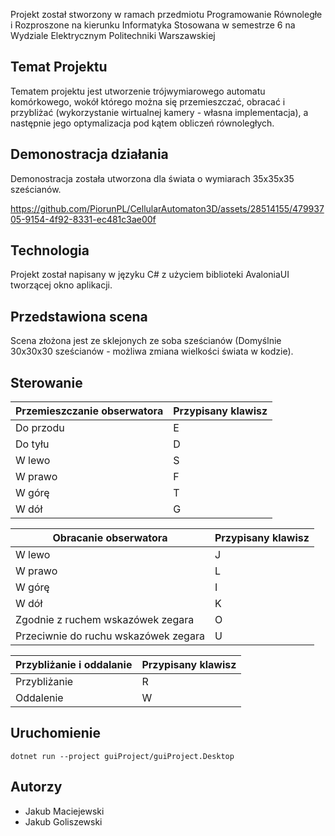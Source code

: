 Projekt został stworzony w ramach przedmiotu Programowanie Równoległe i Rozproszone na kierunku Informatyka Stosowana w semestrze 6 na Wydziale Elektrycznym Politechniki Warszawskiej

## Temat Projektu
Tematem projektu jest utworzenie trójwymiarowego automatu komórkowego, wokół którego można się przemieszczać, obracać i przybliżać (wykorzystanie wirtualnej kamery - własna implementacja), a następnie jego optymalizacja pod kątem obliczeń równoległych.

## Demonostracja działania
Demonostracja została utworzona dla świata o wymiarach 35x35x35 sześcianów.

https://github.com/PiorunPL/CellularAutomaton3D/assets/28514155/47993705-9154-4f92-8331-ec481c3ae00f



## Technologia
Projekt został napisany w języku C# z użyciem biblioteki AvaloniaUI tworzącej okno aplikacji.

## Przedstawiona scena
Scena złożona jest ze sklejonych ze soba sześcianów (Domyślnie 30x30x30 sześcianów - możliwa zmiana wielkości świata w kodzie). 


## Sterowanie 
| Przemieszczanie obserwatora | Przypisany klawisz |
| --- | --- |
| Do przodu | E |
| Do tyłu | D |
| W lewo | S |
| W prawo | F |
| W górę | T |
| W dół | G |

| Obracanie obserwatora | Przypisany klawisz |
| --- | --- |
| W lewo | J |
| W prawo | L |
| W górę | I |
| W dół | K |
| Zgodnie z ruchem wskazówek zegara | O |
| Przeciwnie do ruchu wskazówek zegara | U |

| Przybliżanie i oddalanie | Przypisany klawisz |
| --- | --- |
| Przybliżanie | R |
| Oddalenie | W |


## Uruchomienie
```dotnet
dotnet run --project guiProject/guiProject.Desktop
```

## Autorzy
- Jakub Maciejewski
- Jakub Goliszewski

